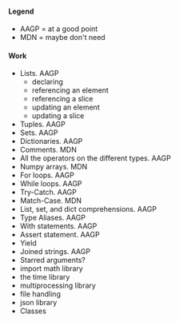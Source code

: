 #### Legend
- AAGP = at a good point
- MDN = maybe don't need

#### Work
- Lists. AAGP
  - declaring
  - referencing an element
  - referencing a slice
  - updating an element
  - updating a slice
- Tuples. AAGP
- Sets. AAGP
- Dictionaries. AAGP
- Comments. MDN
- All the operators on the different types. AAGP
- Numpy arrays. MDN
- For loops. AAGP
- While loops. AAGP
- Try-Catch. AAGP
- Match-Case. MDN
- List, set, and dict comprehensions. AAGP
- Type Aliases. AAGP
- With statements. AAGP
- Assert statement. AAGP
- Yield
- Joined strings. AAGP
- Starred arguments?
- import math library
- the time library
- multiprocessing library
- file handling
- json library
- Classes